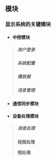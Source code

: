 ## 模块

### 显示系统的关键模块

* #### 中控模块

> ##### 用户登录
>
> ##### 系统配置
>
> ##### 播放器
>
> ##### 消息管理

* #### 通信同步模块
* #### 设备处理模块

> ##### **消息处理**
>
> **视频处理**
>
> **预处理**

##### 




